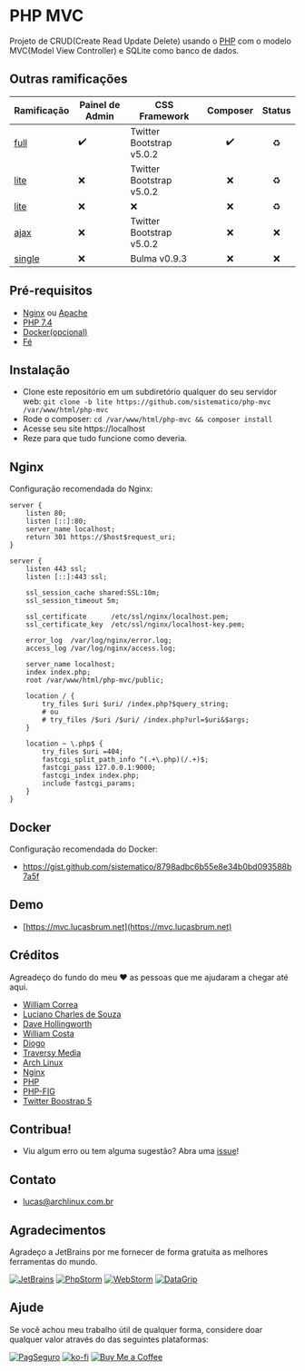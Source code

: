 # PHP MVC

Projeto de CRUD(Create Read Update Delete) usando o [PHP](https://php.net) com o modelo MVC(Model View Controller) e SQLite como banco de dados.

## Outras ramificações

| Ramificação           | Painel de Admin       | CSS Framework         | Composer                | Status                  |
| --------------------- | --------------------- | --------------------- | :---------------------: | :---------------------: |
| [full](/../../tree/full)     | :heavy_check_mark: | Twitter Bootstrap v5.0.2 | :heavy_check_mark: | :recycle: |
| [lite](/../../tree/lite)     | :x:                | Twitter Bootstrap v5.0.2 | :x:                | :recycle: |
| [lite](/../../tree/rest)     | :x:                | :x:                      | :x:                | :recycle: |
| [ajax](/../../tree/ajax)     | :x:                | Twitter Bootstrap v5.0.2 | :x:                | :x: |
| [single](/../../tree/single) | :x:                | Bulma v0.9.3             | :x:                | :x: |

## Pré-requisitos

- [Nginx](https://www.nginx.com) ou [Apache](https://www.apache.org)
- [PHP 7.4](https://php.net)
- [Docker(opcional)](https://www.docker.com/)
- [Fé](https://pt.wikipedia.org/wiki/F%C3%A9)

## Instalação

- Clone este repositório em um subdiretório qualquer do seu servidor web: `git clone -b lite https://github.com/sistematico/php-mvc /var/www/html/php-mvc`
- Rode o composer: `cd /var/www/html/php-mvc && composer install`
- Acesse seu site https://localhost
- Reze para que tudo funcione como deveria.

## Nginx

Configuração recomendada do Nginx:

```
server {
    listen 80;
    listen [::]:80;
    server_name localhost;
    return 301 https://$host$request_uri;
}

server {
    listen 443 ssl;
    listen [::]:443 ssl;

    ssl_session_cache shared:SSL:10m;
    ssl_session_timeout 5m;

    ssl_certificate      /etc/ssl/nginx/localhost.pem;
    ssl_certificate_key  /etc/ssl/nginx/localhost-key.pem;

    error_log  /var/log/nginx/error.log;
    access_log /var/log/nginx/access.log;

    server_name localhost;
    index index.php;
    root /var/www/html/php-mvc/public;

    location / {
        try_files $uri $uri/ /index.php?$query_string;
        # ou
        # try_files /$uri /$uri/ /index.php?url=$uri&$args;
    }

    location ~ \.php$ {
        try_files $uri =404;
        fastcgi_split_path_info ^(.+\.php)(/.+)$;
        fastcgi_pass 127.0.0.1:9000;
        fastcgi_index index.php;
        include fastcgi_params;
    }
}
```

## Docker

Configuração recomendada do Docker:

- https://gist.github.com/sistematico/8798adbc6b55e8e34b0bd093588b7a5f

## Demo

- [https://mvc.lucasbrum.net](https://mvc.lucasbrum.net)

## Créditos

Agreadeço do fundo do meu :heart: as pessoas que me ajudaram a chegar até aqui.

- [William Correa](https://github.com/wilcorrea)
- [Luciano Charles de Souza](https://github.com/LucianoCharlesdeSouza)
- [Dave Hollingworth](https://www.udemy.com/course/php-mvc-from-scratch)
- [William Costa](https://www.youtube.com/watch?v=TmeyoTNu748&list=PL_zkXQGHYosGQwNkMMdhRZgm4GjspTnXs)
- [Diogo](https://dzlabs.tech)
- [Traversy Media](https://www.youtube.com/channel/UC29ju8bIPH5as8OGnQzwJyA)
- [Arch Linux](https://archlinux.org)
- [Nginx](https://nginx.org)
- [PHP](https://www.php.net)
- [PHP-FIG](https://www.php-fig.org/psr/psr-4/)
- [Twitter Boostrap 5](https://getbootstrap.com)

## Contribua!

- Viu algum erro ou tem alguma sugestão? Abra uma [issue](https://github.com/sistematico/php-mvc/issues/new)!

## Contato

- lucas@archlinux.com.br

## Agradecimentos

Agradeço a JetBrains por me fornecer de forma gratuita as melhores ferramentas do mundo.

[![JetBrains](https://i.imgur.com/fRGi3wI.png)](https://www.jetbrains.com) [![PhpStorm](https://i.imgur.com/lqhtz4L.png)](https://www.jetbrains.com/phpstorm/) [![WebStorm](https://i.imgur.com/hATeqvO.png)](https://www.jetbrains.com/webstorm/) [![DataGrip](https://i.imgur.com/Lhx4pdh.png)](https://www.jetbrains.com/datagrip/)

## Ajude

Se você achou meu trabalho útil de qualquer forma, considere doar qualquer valor através do das seguintes plataformas:

[![PagSeguro](https://img.shields.io/badge/PagSeguro-gray?logo=pagseguro&logoColor=white&style=flat-square)](https://pag.ae/bfxkQW) [![ko-fi](https://img.shields.io/badge/ko--fi-gray?logo=ko-fi&logoColor=white&style=flat-square)](https://ko-fi.com/L4L119L8J) [![Buy Me a Coffee](https://img.shields.io/badge/Buy_Me_a_Coffee-gray?logo=buy-me-a-coffee&logoColor=white&style=flat-square)](https://www.buymeacoffee.com/sistematico)